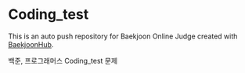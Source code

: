 # Coding_test
This is an auto push repository for Baekjoon Online Judge created with [BaekjoonHub](https://github.com/BaekjoonHub/BaekjoonHub).

백준, 프로그래머스 Coding_test 문제
